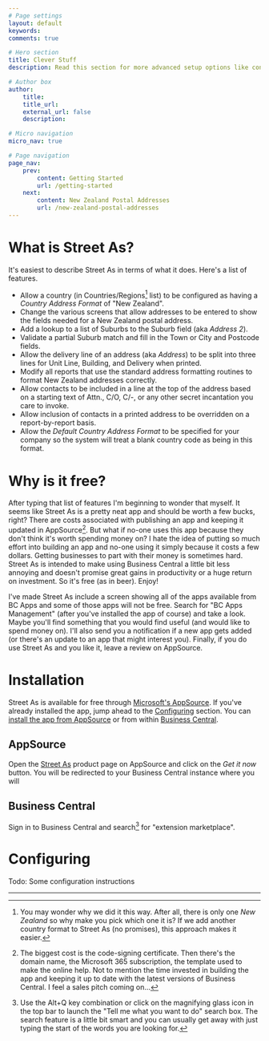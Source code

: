 ```yaml
---
# Page settings
layout: default
keywords:
comments: true

# Hero section
title: Clever Stuff
description: Read this section for more advanced setup options like controlling whether a recipient should appear, or how to override default settings for specific reports.

# Author box
author:
    title: 
    title_url: 
    external_url: false
    description: 

# Micro navigation
micro_nav: true

# Page navigation
page_nav:
    prev:
        content: Getting Started
        url: /getting-started
    next:
        content: New Zealand Postal Addresses
        url: /new-zealand-postal-addresses
---
```


# What is Street As?

It's easiest to describe Street As in terms of what it does. Here's a list of features.

- Allow a country (in Countries/Regions[^1] list) to be configured as having a _Country Address Format_ of "New Zealand".
- Change the various screens that allow addresses to be entered to show the fields needed for a New Zealand postal address.
- Add a lookup to a list of Suburbs to the Suburb field (aka _Address 2_).
- Validate a partial Suburb match and fill in the Town or City and Postcode fields.
- Allow the delivery line of an address (aka _Address_) to be split into three lines for Unit Line, Building, and Delivery when printed.
- Modify all reports that use the standard address formatting routines to format New Zealand addresses correctly.
- Allow contacts to be included in a line at the top of the address based on a starting text of Attn., C/O, C/-, or any other secret incantation you care to invoke.
- Allow inclusion of contacts in a printed address to be overridden on a report-by-report basis.
- Allow the _Default Country Address Format_ to be specified for your company so the system will treat a blank country code as being in this format.

# Why is it free?

After typing that list of features I'm beginning to wonder that myself. It seems like Street As is a pretty neat app and should be worth a few bucks, right? There are costs associated with publishing an app and keeping it updated in AppSource[^3]. But what if no-one uses this app because they don't think it's worth spending money on? I hate the idea of putting so much effort into building an app and no-one using it simply because it costs a few dollars. Getting businesses to part with their money is sometimes hard. Street As is intended to make using Business Central a little bit less annoying and doesn't promise great gains in productivity or a huge return on investment. So it's free (as in beer). Enjoy!

I've made Street As include a screen showing all of the apps available from BC Apps and some of those apps will not be free. Search for "BC Apps Management" (after you've installed the app of course) and take a look. Maybe you'll find something that you would find useful (and would like to spend money on). I'll also send you a notification if a new app gets added (or there's an update to an app that might interest you). Finally, if you do use Street As and you like it, leave a review on AppSource.

# Installation

Street As is available for free through [Microsoft's AppSource](https://appsource.microsoft.com/en-US/marketplace/apps?product=dynamics-365-business-central). If you've already installed the app, jump ahead to the [Configuring](#configuring) section. You can [install the app from AppSource](##appsource) or from within [Business Central](##business-central).

## AppSource

Open the [Street As](#) product page on AppSource and click on the *Get it now* button. You will be redirected to your Business Central instance where you will

## Business Central

Sign in to Business Central and search[^2] for "extension marketplace".  

# Configuring

Todo: Some configuration instructions

---

[^1]: You may wonder why we did it this way. After all, there is only one _New Zealand_ so why make you pick which one it is? If we add another country format to Street As (no promises), this approach makes it easier.
[^2]: Use the Alt+Q key combination or click on the magnifying glass icon in the top bar to launch the "Tell me what you want to do" search box. The search feature is a little bit smart and you can usually get away with just typing the start of the words you are looking for.
[^3]: The biggest cost is the code-signing certificate. Then there's the domain name, the Microsoft 365 subscription, the template used to make the online help. Not to mention the time invested in building the app and keeping it up to date with the latest versions of Business Central. I feel a sales pitch coming on...  
